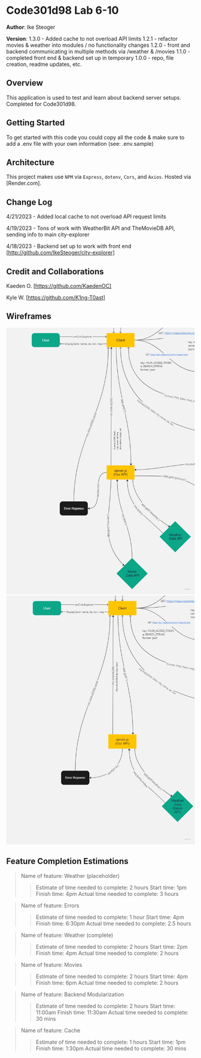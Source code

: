# Code301d98 Lab 6-10

**Author**: Ike Steoger

**Version**: 1.3.0 - Added cache to not overload API limits
1.2.1 - refactor movies & weather into modules / no functionality changes
1.2.0 - front and backend communicating in multiple methods via /weather & /movies
1.1.0 - completed front end & backend set up in temporary
1.0.0 - repo, file creation, readme updates, etc.

## Overview

This application is used to test and learn about backend server setups. Completed for Code301d98.

## Getting Started

To get started with this code you could copy all the code & make sure to add a .env file with your own information (see: .env.sample)

## Architecture

This project makes use `NPM` via `Express`, `dotenv`, `Cors`, and `Axios`. Hosted via [Render.com].

## Change Log

4/21/2023 - Added local cache to not overload API request limits

4/19/2023 - Tons of work with WeatherBit API and TheMovieDB API, sending info to main city-explorer

4/18/2023 - Backend set up to work with front end [http://github.com/IkeSteoger/city-explorer]

## Credit and Collaborations

Kaeden O. [https://github.com/KaedenOC]

Kyle W. [https://github.com/K1ng-T0ast]

## Wireframes

![Lab08 Wireframe](/public/lab08wireframe.jpg)
![Lab07 Wireframe](/public/lab07wireframe.jpg)

## Feature Completion Estimations

>Name of feature: Weather (placeholder)
>>Estimate of time needed to complete: 2 hours
>>Start time: 1pm
>>Finish time: 4pm
>>Actual time needed to complete: 3 hours

>Name of feature: Errors
>>Estimate of time needed to complete: 1 hour
>>Start time: 4pm
>>Finish time: 6:30pm
>>Actual time needed to complete: 2.5 hours

>Name of feature: Weather (complete)
>>Estimate of time needed to complete: 2 hours
>>Start time: 2pm
>>Finish time: 4pm
>>Actual time needed to complete: 2 hours

>Name of feature: Movies
>>Estimate of time needed to complete: 2 hours
>>Start time: 4pm
>>Finish time: 6pm
>>Actual time needed to complete: 2 hours

>Name of feature: Backend Modularization
>>Estimate of time needed to complete: 2 hours
>>Start time: 11:00am
>>Finish time: 11:30am
>>Actual time needed to complete: 30 mins

>Name of feature: Cache
>>Estimate of time needed to complete: 1 hours
>>Start time: 1pm
>>Finish time: 1:30pm
>>Actual time needed to complete: 30 mins
